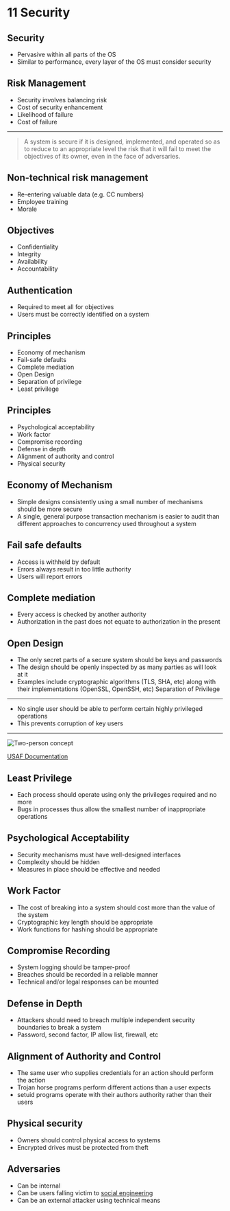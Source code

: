 11 Security
===========

Security
--------

- Pervasive within all parts of the OS
- Similar to performance, every layer of the OS must consider security

Risk Management
---------------

- Security involves balancing risk
- Cost of security enhancement
- Likelihood of failure
- Cost of failure

---

> A system is secure if it is designed, implemented, and operated so as to reduce to an appropriate level the risk that it will fail to meet the objectives of its owner, even in the face of adversaries.

Non-technical risk management
-----------------------------

- Re-entering valuable data (e.g. CC numbers)
- Employee training
- Morale

Objectives
----------

- Confidentiality
- Integrity
- Availability
- Accountability

Authentication
--------------

- Required to meet all for objectives
- Users must be correctly identified on a system

Principles
----------

- Economy of mechanism
- Fail-safe defaults
- Complete mediation
- Open Design
- Separation of privilege
- Least privilege

Principles
----------

- Psychological acceptability
- Work factor
- Compromise recording
- Defense in depth
- Alignment of authority and control
- Physical security

Economy of Mechanism
--------------------

- Simple designs consistently using a small number of mechanisms should be more secure
- A single, general purpose transaction mechanism is easier to audit than different approaches to concurrency used throughout a system

Fail safe defaults
------------------

- Access is withheld by default
- Errors always result in too little authority
- Users will report errors

Complete mediation
------------------

- Every access is checked by another authority
- Authorization in the past does not equate to authorization in the present

Open Design
-----------

- The only secret parts of a secure system should be keys and passwords
- The design should be openly inspected by as many parties as will look at it
- Examples include cryptographic algorithms (TLS, SHA, etc) along with their implementations (OpenSSL, OpenSSH, etc)
Separation of Privilege
-----------------------

- No single user should be able to perform certain highly privileged operations
- This prevents corruption of key users

---

![Two-person concept](https://upload.wikimedia.org/wikipedia/commons/7/78/SAS_Container.png)

[USAF Documentation](https://irp.fas.org/doddir/usaf/afi91-104.pdf)

Least Privilege
---------------

- Each process should operate using only the privileges required and no more
- Bugs in processes thus allow the smallest number of inappropriate operations

Psychological Acceptability
---------------------------

- Security mechanisms must have well-designed interfaces
- Complexity should be hidden
- Measures in place should be effective and needed

Work Factor
-----------

- The cost of breaking into a system should cost more than the value of the system
- Cryptographic key length should be appropriate
- Work functions for hashing should be appropriate

Compromise Recording
--------------------

- System logging should be tamper-proof
- Breaches should be recorded in a reliable manner
- Technical and/or legal responses can be mounted

Defense in Depth
----------------

- Attackers should need to breach multiple independent security boundaries to break a system
- Password, second factor, IP allow list, firewall, etc

Alignment of Authority and Control
----------------------------------

- The same user who supplies credentials for an action should perform the action
- Trojan horse programs perform different actions than a user expects
- setuid programs operate with their authors authority rather than their users

Physical security
-----------------

- Owners should control physical access to systems
- Encrypted drives must be protected from theft

Adversaries
-----------

- Can be internal
- Can be users falling victim to [social engineering](https://www.youtube.com/watch?v=lc7scxvKQOo)
- Can be an external attacker using technical means

